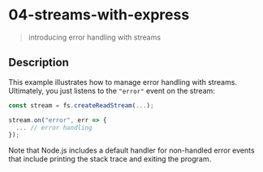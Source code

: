 # 04-streams-with-express
> introducing error handling with streams

## Description
This example illustrates how to manage error handling with streams. Ultimately, you just listens to the `"error"` event on the stream:

```javascript
const stream = fs.createReadStream(...);

stream.on("error", err => {
  ... // error handling
});
```

Note that Node.js includes a default handler for non-handled error events that include printing the stack trace and exiting the program.